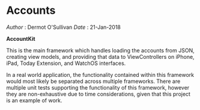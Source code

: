 # **Accounts**

*Author* : Dermot O'Sullivan
*Date* :  21-Jan-2018

**AccountKit**

This is the main framework which handles loading the accounts from JSON, creating view models, and providing that data to ViewControllers on iPhone, iPad, Today Extension, and WatchOS interfaces.

In a real world application, the functionality contained within this framework would most likely be separated across multiple frameworks. There are multiple unit tests supporting the functionality of this framework, however they are non-exhaustive due to time considerations, given that this project is an example of work.




